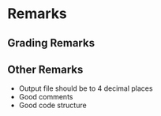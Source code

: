 # Remarks


## Grading Remarks

## Other Remarks
- Output file should be to 4 decimal places
- Good comments
- Good code structure


